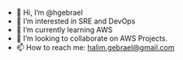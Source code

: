 - 👋 Hi, I’m @hgebrael
- 👀 I’m interested in SRE and DevOps
- 🌱 I’m currently learning AWS
- 💞️ I’m looking to collaborate on AWS Projects.
- 📫 How to reach me: halim.gebrael@gmail.com

<!---
hgebrael/hgebrael is a ✨ special ✨ repository because its `README.md` (this file) appears on your GitHub profile.
You can click the Preview link to take a look at your changes.
--->
